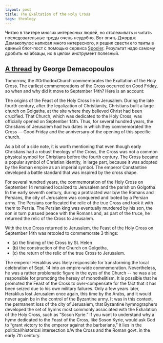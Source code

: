 ```yaml
---
layout: post
title: The Exaltation of the Holy Cross
tags: theology
---
```


Читаю в твитере многих интересных людей, но отслеживать и читать последовательные треды очень неудобно. Вот опять Джордж Демакопулос написал много интересного, я решил свести его твиты в единый блог-пост с помощью сервиса [Spooler](https://tinysubversions.com/spooler/). Результат надо самому дробить на абзацы, но в целом инструмент полезный.

## [A thread](https://twitter.com/GDemacopoulos/status/1172521274423336961) by George Demacopoulos

Tomorrow, the #OrthodoxChurch commemorates the Exaltation of the Holy Cross. The earliest commemorations of the Cross occurred on Good Friday, so when and why did it move to September 14th? Here is an account:

The origins of the Feast of the Holy Cross lie in Jerusalem. During the late fourth century, after the legalization of Christianity, Christians built a large church on Golgatha, at the site where they believed Christ had been crucified. That Church, which was dedicated to the Holy Cross, was officially opened on September 14th. Thus, for several hundred years, the Christians of Jerusalem had two dates in which they commemorated the Cross — Good Friday and the anniversary of the opening of this specific church. 

As a bit of a side note, it is worth mentioning that even though early Christians had a robust theology of the Cross, the Cross was not a common physical symbol for Christians before the fourth century. The Cross became a popular symbol of Christian identity, in large part, because it was adopted by the Roman empire as an imperial symbol. The emperor Constantine developed a battle standard that was inspired by the cross shape. 

For several hundred years, the commemoration of the Holy Cross on September 14 remained localized to Jerusalem and the parish on Golgotha. In the early seventh century, during a protracted war b/w the Romans and Persians, the city of Jerusalem was conquered and looted by a Persian army. The Persians confiscated the relic of the true Cross and took it with them to Persia. The Persian king was eventually murdered by his son, the son in turn pursued peace with the Romans and, as part of the truce, he returned the relic of the Cross to Jerusalem. 

With the true Cross returned to Jerusalem, the Feast of the Holy Cross on September 14th was retooled to commemorate 3 things: 

- (a) the finding of the Cross by St. Helen 
- (b) the construction of the Church on Golgotha, 
- (c) the return of the relic of the true Cross to Jerusalem. 

The emperor Heraklius was likely responsible for transforming the local celebration of Sept. 14 into an empire-wide commemoration. Nevertheless, he was a rather problematic figure in the eyes of the Church -- he was also responsible for promoting the heresy of monothelitism. It is possible that he promoted the Feast of the Cross to over-compensate for the fact that it has been seized due to his own military failures. Only a few years later, Heraklius lost Jerusalem once again, this time by the Arabs, and it would never again be in the control of the Byzantine army. It was in this context, the permanent loss of the city of Jerusalem, that Byzantine hymnographers developed the set of hymns most commonly associated with the Exhalation of the Holy Cross, such as “Soson Kyrie.” If you want to understand why a hymn dedicated to the Feast of the Cross, like Soson Kyrie, would ask God to “grant victory to the emperor against the barbarians,” it lies in the political/historical intersection b/w the Cross and the Roman govt. in the early 7th century.
